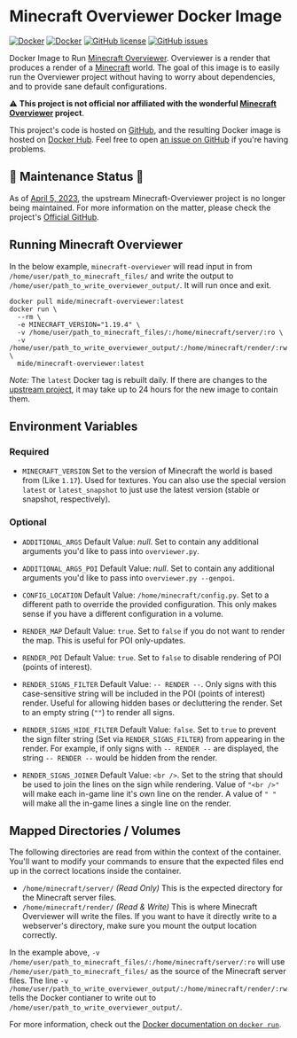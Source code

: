 # Minecraft Overviewer Docker Image

[![Docker](https://img.shields.io/docker/pulls/mide/minecraft-overviewer.svg)](https://hub.docker.com/r/mide/minecraft-overviewer/)
[![Docker](https://img.shields.io/docker/stars/mide/minecraft-overviewer.svg)](https://hub.docker.com/r/mide/minecraft-overviewer/)
[![GitHub license](https://img.shields.io/badge/license-MIT-blue.svg)](https://raw.githubusercontent.com/mide/minecraft-overviewer/master/LICENSE)
[![GitHub issues](https://img.shields.io/github/issues/mide/minecraft-overviewer.svg)](https://github.com/mide/minecraft-overviewer/issues)

Docker Image to Run [Minecraft Overviewer](https://overviewer.org/). Overviewer is a render that produces a render of a [Minecraft](https://minecraft.net/en/) world. The goal of this image is to easily run the Overviewer project without having to worry about dependencies, and to provide sane default configurations.

:warning: **This project is not official nor affiliated with the wonderful [Minecraft Overviewer](https://overviewer.org/) project**.

This project's code is hosted on [GitHub](https://github.com/mide/minecraft-overviewer), and the resulting Docker image is hosted on [Docker Hub](https://hub.docker.com/r/mide/minecraft-overviewer). Feel free to open [an issue on GitHub](https://github.com/mide/minecraft-overviewer/issues?q=is%3Aopen) if you're having problems.

## :construction: Maintenance Status :construction:

As of [April 5, 2023](https://github.com/overviewer/Minecraft-Overviewer/commit/13c1bddaf65dfaaf6c4c7a396c94db75bed4c089), the upstream Minecraft-Overviewer project is no longer being maintained. For more information on the matter, please check the project's [Official GitHub](https://github.com/overviewer/Minecraft-Overviewer).

## Running Minecraft Overviewer

In the below example, `minecraft-overviewer` will read input in from `/home/user/path_to_minecraft_files/` and write the output to `/home/user/path_to_write_overviewer_output/`. It will run once and exit.

```shell
docker pull mide/minecraft-overviewer:latest
docker run \
  --rm \
  -e MINECRAFT_VERSION="1.19.4" \
  -v /home/user/path_to_minecraft_files/:/home/minecraft/server/:ro \
  -v /home/user/path_to_write_overviewer_output/:/home/minecraft/render/:rw \
  mide/minecraft-overviewer:latest
```

_Note:_ The `latest` Docker tag is rebuilt daily. If there are changes to the [upstream project](https://github.com/overviewer/Minecraft-Overviewer/), it may take up to 24 hours for the new image to contain them.

## Environment Variables

### Required

- `MINECRAFT_VERSION`
  Set to the version of Minecraft the world is based from (Like `1.17`). Used for textures. You can also use the special version `latest` or `latest_snapshot` to just use the latest version (stable or snapshot, respectively).

### Optional

- `ADDITIONAL_ARGS`
  Default Value: _null_. Set to contain any additional arguments you'd like to pass into `overviewer.py`.

- `ADDITIONAL_ARGS_POI`
  Default Value: _null_. Set to contain any additional arguments you'd like to pass into `overviewer.py --genpoi`.

- `CONFIG_LOCATION`
  Default Value: `/home/minecraft/config.py`. Set to a different path to override the provided configuration. This only makes sense if you have a different configuration in a volume.

- `RENDER_MAP`
  Default Value: `true`. Set to `false` if you do not want to render the map. This is useful for POI only-updates.

- `RENDER_POI`
  Default Value: `true`. Set to `false` to disable rendering of POI (points of interest).

- `RENDER_SIGNS_FILTER`
  Default Value: `-- RENDER --`. Only signs with this case-sensitive string will be included in the POI (points of interest) render. Useful for allowing hidden bases or decluttering the render. Set to an empty string (`""`) to render all signs.

- `RENDER_SIGNS_HIDE_FILTER`
  Default Value: `false`. Set to `true` to prevent the sign filter string (Set via `RENDER_SIGNS_FILTER`) from appearing in the render. For example, if only signs with `-- RENDER --` are displayed, the string `-- RENDER --` would be hidden from the render.

- `RENDER_SIGNS_JOINER`
  Default Value: `<br />`. Set to the string that should be used to join the lines on the sign while rendering. Value of `"<br />"` will make each in-game line it's own line on the render. A value of `" "` will make all the in-game lines a single line on the render.

## Mapped Directories / Volumes

The following directories are read from within the context of the container. You'll want to modify your commands to ensure that the expected files end up in the correct locations inside the container.

- `/home/minecraft/server/` _(Read Only)_ This is the expected directory for the Minecraft server files.
- `/home/minecraft/render/` _(Read & Write)_ This is where Minecraft Overviewer will write the files. If you want to have it directly write to a webserver's directory, make sure you mount the output location correctly.

In the example above, `-v /home/user/path_to_minecraft_files/:/home/minecraft/server/:ro` will use `/home/user/path_to_minecraft_files/` as the source of the Minecraft server files. The line `-v /home/user/path_to_write_overviewer_output/:/home/minecraft/render/:rw` tells the Docker contianer to write out to `/home/user/path_to_write_overviewer_output/`.

For more information, check out the [Docker documentation on `docker run`](https://docs.docker.com/engine/reference/commandline/run/#volume).
